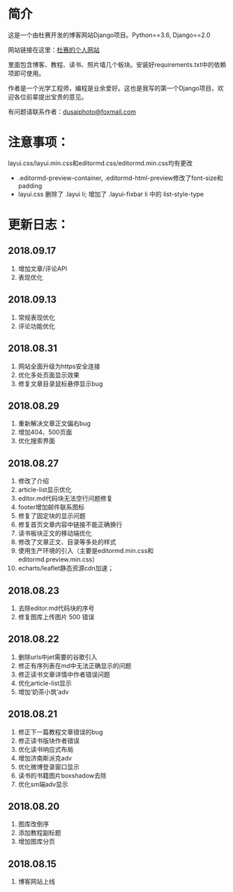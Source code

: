 # 简介
这是一个由杜赛开发的博客网站Django项目。Python==3.6, Django==2.0

网站链接在这里：[杜赛的个人网站](https://www.dusaiphoto.com)

里面包含博客、教程、读书、照片墙几个板块。安装好requirements.txt中的依赖项即可使用。

作者是一个光学工程师，编程是业余爱好。这也是我写的第一个Django项目，欢迎各位前辈提出宝贵的意见。

有问题请联系作者：dusaiphoto@foxmail.com

# 注意事项：
layui.css/layui.min.css和editormd.css/editormd.min.css均有更改
- .editormd-preview-container, .editormd-html-preview修改了font-size和padding
- layui.css 删除了 .layui li; 增加了 .layui-fixbar li 中的 list-style-type

# 更新日志：
## 2018.09.17
1. 增加文章/评论API
2. 表现优化

## 2018.09.13
1. 常规表现优化
2. 评论功能优化


## 2018.08.31
1. 网站全面升级为https安全连接
2. 优化多处页面显示效果
3. 修复文章目录鼠标悬停显示bug


## 2018.08.29
1. 重新解决文章正文偏右bug
2. 增加404、500页面
3. 优化搜索界面


## 2018.08.27
1. 修改了介绍
2. article-list显示优化
3. editor.md代码块无法空行问题修复
4. footer增加邮件联系图标
5. 修复了固定块的显示问题
6. 修复首页文章内容中链接不能正确换行
7. 读书板块正文的移动端优化
8. 修改了文章正文、目录等多处的样式
9. 使用生产环境的引入（主要是editormd.min.css和editormd.preview.min.css）
10. echarts/leaflet静态资源cdn加速；


## 2018.08.23
1. 去除editor.md代码块的序号
2. 修复图库上传图片 500 错误


## 2018.08.22
1. 删除urls中jet需要的谷歌引入
2. 修正有序列表在md中无法正确显示的问题
3. 修正读书文章详情中作者错误问题
4. 优化article-list显示
5. 增加‘奶茶小筑’adv


## 2018.08.21
1. 修正下一篇教程文章错误的bug
2. 修正读书版块作者错误
3. 优化读书响应式布局
4. 增加济南斯派克adv
5. 优化微博登录窗口显示
6. 读书的书籍图片boxshadow去除
7. 优化sm端adv显示

## 2018.08.20
1. 图库改倒序
2. 添加教程副标题
3. 增加图库分页

## 2018.08.15
1. 博客网站上线
